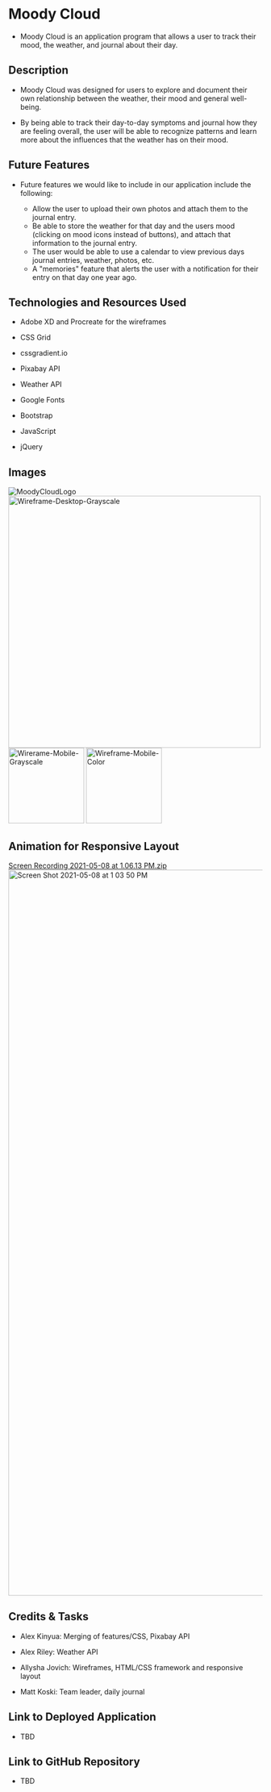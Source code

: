 # Moody Cloud

- Moody Cloud is an application program that allows a user to track their mood, the weather, and journal about their day.

## Description

- Moody Cloud was designed for users to explore and document their own relationship between the weather, their mood and general well-being.

- By being able to track their day-to-day symptoms and journal how they are feeling overall, the user will be able to recognize patterns and learn more about the influences that the weather has on their mood.

## Future Features

- Future features we would like to include in our application include the following:

  - Allow the user to upload their own photos and attach them to the journal entry.
  - Be able to store the weather for that day and the users mood (clicking on mood icons instead of buttons), and attach that information to the journal entry.
  - The user would be able to use a calendar to view previous days journal entries, weather, photos, etc.
  - A "memories" feature that alerts the user with a notification for their entry on that day one year ago.

## Technologies and Resources Used

- Adobe XD and Procreate for the wireframes

- CSS Grid

- cssgradient.io

- Pixabay API

- Weather API

- Google Fonts

- Bootstrap

- JavaScript

- jQuery

## Images

![MoodyCloudLogo](https://user-images.githubusercontent.com/80286426/117523516-a20d2a80-af6d-11eb-9531-2bc0c42ad562.png) <img width="500" alt="Wireframe-Desktop-Grayscale" src="https://user-images.githubusercontent.com/80286426/117523518-a6394800-af6d-11eb-9479-ec2f88bc3479.png"> <img width="150" alt="Wirerame-Mobile-Grayscale" src="https://user-images.githubusercontent.com/80286426/117523552-de408b00-af6d-11eb-8d37-903ed47be377.png"> <img width="150" alt="Wireframe-Mobile-Color" src="https://user-images.githubusercontent.com/80286426/117523563-ee586a80-af6d-11eb-9112-47634d05309f.png">

## Animation for Responsive Layout

[Screen Recording 2021-05-08 at 1.06.13 PM.zip](https://github.com/mjkekai/Moody-Cloud/files/6446485/Screen.Recording.2021-05-08.at.1.06.13.PM.zip)
<img width="1440" alt="Screen Shot 2021-05-08 at 1 03 50 PM" src="https://user-images.githubusercontent.com/78839909/117552096-56569180-affe-11eb-9c83-fbe3cd36d76e.png">

## Credits & Tasks

- Alex Kinyua: Merging of features/CSS, Pixabay API

- Alex Riley: Weather API

- Allysha Jovich: Wireframes, HTML/CSS framework and responsive layout

- Matt Koski: Team leader, daily journal

## Link to Deployed Application

- TBD

## Link to GitHub Repository

- TBD
